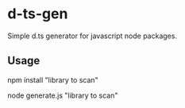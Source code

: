 # d-ts-gen

Simple d.ts generator for javascript node packages.

## Usage

npm install "library to scan"

node generate.js "library to scan"
